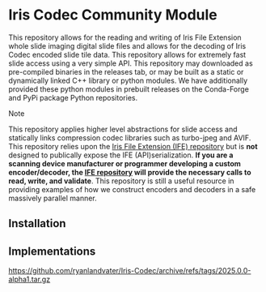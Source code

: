 # Iris Codec Community Module

This repository allows for the reading and writing of Iris File Extension whole slide imaging digital slide files and allows for the decoding of Iris Codec encoded slide tile data. This repository allows for extremely fast slide access using a very simple API. This repository may downloaded as pre-compiled binaries in the releases tab, or may be built as a static or dynamically linked C++ library or python modules. We have additionally provided these python modules in prebuilt releases on the Conda-Forge and PyPi package Python repositories.

> [!NOTE]
> This repository applies higher level abstractions for slide access and statically links compression codec libraries such as turbo-jpeg and AVIF. This repository relies upon the [Iris File Extension (IFE) repository](https://github.com/IrisDigitalPathology/Iris-File-Extension) but is **not** designed to publically expose the IFE (API)serialization. **If you are a scanning device manufacturer or programmer developing a custom encoder/decoder, the [IFE repository](https://github.com/IrisDigitalPathology/Iris-File-Extension) will provide the necessary calls to read, write, and validate**. This repository is still a useful resource in providing examples of how we construct encoders and decoders in a safe massively parallel manner.

## Installation

## Implementations

https://github.com/ryanlandvater/Iris-Codec/archive/refs/tags/2025.0.0-alpha1.tar.gz
